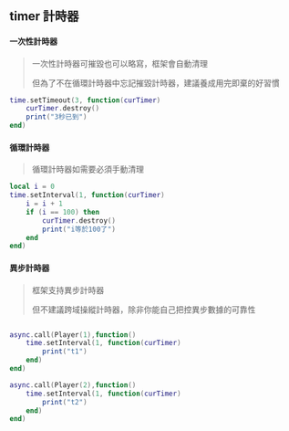 ## timer 計時器

#### 一次性計時器

> 一次性計時器可摧毀也可以略寫，框架會自動清理
>
> 但為了不在循環計時器中忘記摧毀計時器，建議養成用完即棄的好習慣

```lua
time.setTimeout(3, function(curTimer)
    curTimer.destroy()
    print("3秒已到")
end)
```

#### 循環計時器

> 循環計時器如需要必須手動清理

```lua
local i = 0
time.setInterval(1, function(curTimer)
    i = i + 1
    if (i == 100) then
        curTimer.destroy()
        print("i等於100了")
    end
end)
```

#### 異步計時器

> 框架支持異步計時器
>
> 但不建議跨域操縱計時器，除非你能自己把控異步數據的可靠性

```lua

async.call(Player(1),function()
    time.setInterval(1, function(curTimer)
        print("t1")
    end)
end)

async.call(Player(2),function()
    time.setInterval(1, function(curTimer)
        print("t2")
    end)
end)

```
